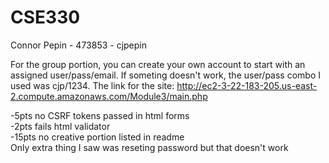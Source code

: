 # CSE330
Connor Pepin - 473853 - cjpepin



For the group portion, you can create your own account to start with an assigned user/pass/email. If someting doesn't work, the user/pass combo I used was cjp/1234.
The link for the site: http://ec2-3-22-183-205.us-east-2.compute.amazonaws.com/Module3/main.php

-5pts no CSRF tokens passed in html forms\
-2pts fails html validator\
-15pts no creative portion listed in readme\
Only extra thing I saw was reseting password but that doesn't work
